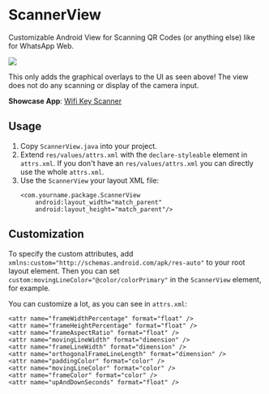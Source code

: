 # ScannerView
Customizable Android View for Scanning QR Codes (or anything else) like for WhatsApp Web.

<img src="https://media.giphy.com/media/3o6fJ3jykjcDnWYFIk/giphy.gif"/>

This only adds the graphical overlays to the UI as seen above! The view does not do any scanning or display of the camera input.

**Showcase App**: [Wifi Key Scanner](https://play.google.com/store/apps/details?id=com.kilianbatzner.wifikeyscanner)

## Usage

1. Copy `ScannerView.java` into your project.
2. Extend `res/values/attrs.xml` with the `declare-styleable` element in `attrs.xml`. If you don't have an `res/values/attrs.xml` you can directly use the whole `attrs.xml`.
3. Use the `ScannerView` your layout XML file:
   ```
   <com.yourname.package.ScannerView
       android:layout_width="match_parent"
       android:layout_height="match_parent"/>
    ```
    
## Customization
To specify the custom attributes, add `xmlns:custom="http://schemas.android.com/apk/res-auto"` to your root layout element. Then you can set `custom:movingLineColor="@color/colorPrimary"` in the `ScannerView` element, for example.

You can customize a lot, as you can see in `attrs.xml`:

```
<attr name="frameWidthPercentage" format="float" />
<attr name="frameHeightPercentage" format="float" />
<attr name="frameAspectRatio" format="float" />
<attr name="movingLineWidth" format="dimension" />
<attr name="frameLineWidth" format="dimension" />
<attr name="orthogonalFrameLineLength" format="dimension" />
<attr name="paddingColor" format="color" />
<attr name="movingLineColor" format="color" />
<attr name="frameColor" format="color" />
<attr name="upAndDownSeconds" format="float" />
```
